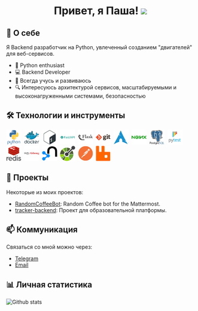 <div id="header" align="center">
  <div id="badges">
  </div>
  <img src="https://komarev.com/ghpvc/?username=bannybaks&style=flat-square&color=blue" alt=""/>
  <h1>
    Привет, я Паша!
    <img src="https://media.giphy.com/media/hvRJCLFzcasrR4ia7z/giphy.gif" width="30px"/>
  </h1>
</div>

## 🚀 О себе
Я Backend разработчик на Python, увлеченный созданием "двигателей" для веб-сервисов.

- 🐍 Python enthusiast
- 💻 Backend Developer
- 🌱 Всегда учусь и развиваюсь
- 🔍 Интересуюсь архитектурой сервисов, масштабируемыми и высоконагруженными системами, безопасностью

## 🛠️ Технологии и инструменты

<div>
  <img src="https://github.com/devicons/devicon/blob/master/icons/python/python-original-wordmark.svg" title="Python" alt="Python" width="40" height="40"/>&nbsp;
  <img src="https://github.com/devicons/devicon/blob/master/icons/docker/docker-original-wordmark.svg" title="Docker" alt="Docker" width="40" height="40"/>&nbsp;
  <img src="https://github.com/devicons/devicon/blob/master/icons/bash/bash-original.svg" title="Bash" alt="Bash" width="40" height="40"/>&nbsp;
  <img src="https://github.com/devicons/devicon/blob/master/icons/fastapi/fastapi-original-wordmark.svg" title="FastAPI" alt="FastAPI" width="40" height="40"/>&nbsp;
  <img src="https://github.com/devicons/devicon/blob/master/icons/flask/flask-original-wordmark.svg" title="Flask" alt="Flask" width="40" height="40"/>&nbsp;
  <img src="https://github.com/devicons/devicon/blob/master/icons/git/git-original-wordmark.svg" title="Git" alt="Git" width="40" height="40"/>&nbsp;
  <img src="https://github.com/devicons/devicon/blob/master/icons/archlinux/archlinux-original.svg" title="Archlinux" alt="Archlinux" width="40" height="40"/>&nbsp;
  <img src="https://github.com/devicons/devicon/blob/master/icons/nginx/nginx-original.svg" title="Nginx" alt="Nginx" width="40" height="40"/>&nbsp;
  <img src="https://github.com/devicons/devicon/blob/master/icons/postgresql/postgresql-original-wordmark.svg" title="PostgreSQL" alt="PostgreSQL" width="40" height="40"/>&nbsp;
  <img src="https://github.com/devicons/devicon/blob/master/icons/pytest/pytest-original-wordmark.svg" title="Pytest" alt="Pytest" width="40" height="40"/>&nbsp;
  <img src="https://github.com/devicons/devicon/blob/master/icons/redis/redis-original-wordmark.svg" title="Redis" alt="Redis" width="40" height="40"/>&nbsp;
  <img src="https://github.com/devicons/devicon/blob/master/icons/sqlalchemy/sqlalchemy-original-wordmark.svg" title="SQLAlchemy" alt="SQLAlchemy" width="40" height="40"/>&nbsp;
  <img src="https://github.com/devicons/devicon/blob/master/icons/neo4j/neo4j-original.svg" title="Neo4j" alt="Neo4j" width="40" height="40"/>&nbsp;
  <img src="https://github.com/devicons/devicon/blob/master/icons/openapi/openapi-original.svg" title="Openapi" alt="Openapi" width="40" height="40"/>&nbsp;
  <img src="https://github.com/devicons/devicon/blob/master/icons/postman/postman-original.svg" title="Postman" alt="Postman" width="40" height="40"/>&nbsp;
  <img src="https://github.com/devicons/devicon/blob/master/icons/rabbitmq/rabbitmq-original.svg" title="Postman" alt="Postman" width="40" height="40"/>&nbsp;  
</div>

## 📂 Проекты

Некоторые из моих проектов:

- [RandomCoffeeBot](https://github.com/bannybaks/RandomCoffeeBot): Random Coffee bot for the Mattermost.
- [tracker-backend](https://github.com/Hackaton-development-tracker/tracker-backend): Проект для образовательной платформы.

## 📫 Коммуникация

Связаться со мной можно через:

- [Telegram](https://t.me/B1kas)
- [Email](https://mail.google.com/mail/u/0/?ogbl#inbox?compose=CllgCHrjFGrGPQWsTdvmLMbGPngxlbJCswqfBcFKdWzNMsmKPBPJDRglXpflPGFSjhBRpNmXDZL)


## 📊 Личная статистика

![Github stats](https://github-readme-stats.vercel.app/api?username=bannybaks&show_icons=true&hide_border=true&hide=prs&show=prs_merged_percentage&show_icons=true&theme=transparent)

<!--
## 🌟 Репозитории

[![Readme Card](https://github-readme-stats.vercel.app/api/pin/?username=bannybaks&repo=yatube_project&theme=transparent&hide_border=true&include_all_commits=true&title_color=00FFFF&text_color=FF8C00&icon_color=FFFFFF#gh-dark-mode-only)](https://github.com/bannybaks/yatube_project)
[![Readme Card](https://github-readme-stats.vercel.app/api/pin/?username=bannybaks&repo=blockchain_transactions&theme=transparent&hide_border=true&title_color=00FFFF&text_color=FF8C00&icon_color=FFFFFF#gh-dark-mode-only)](https://github.com/bannybaks/blockchain_transactions)
[![Readme Card](https://github-readme-stats.vercel.app/api/pin/?username=bannybaks&repo=api_currency_conversion&theme=transparent&hide_border=true&text_color=FF8C00&title_color=00FFFF&icon_color=FFFFFF#gh-dark-mode-only)](https://github.com/bannybaks/api_currency_conversion)
[![Readme Card](https://github-readme-stats.vercel.app/api/pin/?username=bannybaks&repo=acception_windows&theme=transparent&hide_border=true&title_color=00FFFF&text_color=FF8C00&icon_color=FFFFFF#gh-dark-mode-only)](https://github.com/bannybaks/acception_windows)
[![Readme Card](https://github-readme-stats.vercel.app/api/pin/?username=bannybaks&repo=homework_bot&theme=transparent&hide_border=true&title_color=00FFFF&text_color=FF8C00&icon_color=FFFFFF#gh-dark-mode-only)](https://github.com/bannybaks/homework_bot)
[![Readme Card](https://github-readme-stats.vercel.app/api/pin/?username=bannybaks&repo=yatube_project&theme=transparent&hide_border=true&title_color=00FFFF&text_color=FF8C00&icon_color=FFFFFF#gh-dark-mode-only)](https://github.com/bannybaks/yatube_project)
--> 

